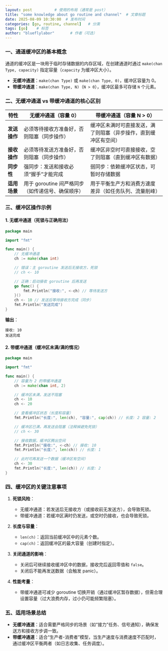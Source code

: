 ```yaml
---
layout: post          # 使用的布局（通常是 post）
title: "some knowledge about go routine and channel"  # 文章标题
date: 2025-08-09 10:30:00  # 发布时间
categories: [go, routine, channel]   # 分类
tags: [go]    # 标签
author: "blueflylabor"       # 作者（可选）
---
```


### 一、通道缓冲区的基本概念
通道的缓冲区是一块用于临时存储数据的内存区域，在创建通道时通过 `make(chan Type, capacity)` 指定容量（`capacity` 为缓冲区大小）。

- **无缓冲通道**：`make(chan Type)` 或 `make(chan Type, 0)`，缓冲区容量为 0。
- **带缓冲通道**：`make(chan Type, N)`（`N > 0`），缓冲区最多可存储 `N` 个元素。


### 二、无缓冲通道 vs 带缓冲通道的核心区别
| 特性                | 无缓冲通道（容量 0）                          | 带缓冲通道（容量 N > 0）                      |
|---------------------|---------------------------------------------|---------------------------------------------|
| **发送操作**         | 必须等待接收方准备好，否则阻塞（同步操作）         | 缓冲区未满时可直接发送，满了则阻塞（异步操作，直到缓冲区有空间） |
| **接收操作**         | 必须等待发送方准备好，否则阻塞（同步操作）         | 缓冲区非空时可直接接收，空了则阻塞（直到缓冲区有数据）       |
| **同步性**           | 强同步：发送和接收必须“握手”才能完成              | 弱同步：依赖缓冲区状态，可暂时存储数据              |
| **适用场景**         | 用于 goroutine 间严格同步（如传递信号、确保顺序）    | 用于平衡生产方和消费方速度差异（如任务队列、流量削峰）      |


### 三、缓冲区操作示例
#### 1. 无缓冲通道（死锁与正确用法）
```go
package main

import "fmt"

func main() {
    // 无缓冲通道
    ch := make(chan int)

    // 错误：主 goroutine 发送后无接收方，死锁
    // ch <- 10 

    // 正确：启动接收 goroutine 后再发送
    go func() {
        fmt.Println("接收:", <-ch) // 等待发送方
    }()
    ch <- 10 // 发送后等待接收方完成（同步）
    fmt.Println("发送完成")
}
```
**输出**：
```
接收: 10
发送完成
```


#### 2. 带缓冲通道（缓冲区未满/满的情况）
```go
package main

import "fmt"

func main() {
    // 容量为 2 的带缓冲通道
    ch := make(chan int, 2)

    // 缓冲区未满，发送不阻塞
    ch <- 10
    ch <- 20

    // 查看缓冲区状态（长度和容量）
    fmt.Println("长度:", len(ch), "容量:", cap(ch)) // 长度: 2 容量: 2

    // 缓冲区已满，再发送会阻塞（注释掉避免死锁）
    // ch <- 30

    // 接收数据，缓冲区腾出空间
    fmt.Println("接收:", <-ch) // 接收: 10
    fmt.Println("长度:", len(ch)) // 长度: 1

    // 此时可再发送一个数据（缓冲区有空间）
    ch <- 30
    fmt.Println("长度:", len(ch)) // 长度: 2
}
```


### 四、缓冲区的关键注意事项
1. **死锁风险**：
   - 无缓冲通道：若发送后无接收方（或接收前无发送方），会导致死锁。
   - 带缓冲通道：若缓冲区满时仍发送，或空时仍接收，也会导致死锁。

2. **长度与容量**：
   - `len(ch)`：返回当前缓冲区中的元素个数。
   - `cap(ch)`：返回缓冲区的最大容量（创建时指定）。

3. **关闭通道的影响**：
   - 关闭后可继续接收缓冲区中的数据，接收完后返回零值和 `false`。
   - 关闭后不能再发送数据（会触发 panic）。

4. **性能考量**：
   - 带缓冲通道可减少 goroutine 切换开销（通过缓冲区暂存数据），但需合理设置容量（过大浪费内存，过小仍可能频繁阻塞）。


### 五、适用场景总结
- **无缓冲通道**：适合需要严格同步的场景（如“接力”任务、信号通知），确保发送方和接收方步调一致。
- **带缓冲通道**：适合“生产者-消费者”模型，当生产速度与消费速度不匹配时，通过缓冲区平衡两者（如日志收集、任务调度）。